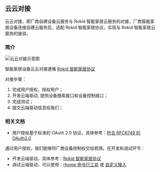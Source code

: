 ## 云云对接

云云对接，即厂商自建设备云服务与 Rokid 智能家居云服务的对接，厂商智能家居设备连接自建云服务后，适配 Rokid 智能家居协议，实现与 Rokid 智能家居云服务的接驳。

### 简介

![云云对接示意图](https://s.rokidcdn.com/homebase/upload/BygMjQZwM.jpg)

智能家居设备云云对接遵循 [Rokid 智能家居协议](../v2/message-reference.md)

对接步骤：

1. 完成用户授权，授权用户；
2. 开发云端驱动, 提供设备搜索接口和设备控制接口；
3. 完成测试；
4. 提交云端驱动信息给我们；

### 相关文档

- 用户授权基于标准的 OAuth 2.0 协议，具体参考：[符合 RFC6749 的 OAuth2.0](./rfc6749.md)

通过用户授权，我们能够将厂商设备控制权交给若琪。在开发和调试环节：

- 开发云端驱动，具体参考：[Rokid 智能家居协议](../v2/message-reference.md)
- 调试云端驱动，可以使用：[rhome 命令行工具](../tools/rhome.md) 或 [自定义接入](../tools/developer-driver.md)

